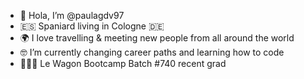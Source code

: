 - 👋  Hola, I’m @paulagdv97
- 🇪🇸  Spaniard living in Cologne 🇩🇪
- 🌍  I love travelling & meeting new people from all around the world
- 🤓  I’m currently changing career paths and learning how to code 
- 👩🏼‍💻  Le Wagon Bootcamp Batch #740 recent grad


<!---
paulagdv97/paulagdv97 is a ✨ special ✨ repository because its `README.md` (this file) appears on your GitHub profile.
You can click the Preview link to take a look at your changes.
--->
